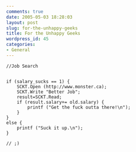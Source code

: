 ```yaml
---
comments: true
date: 2005-05-03 18:28:03
layout: post
slug: for-the-unhappy-geeks
title: For the Unhappy Geeks
wordpress_id: 45
categories:
- General
---
```


    //Job Search


    if (salary_sucks == 1) {
        SCKT.Open (http://www.monster.ca);
        SCKT.Write "Better Job";
        result=SCKT.Read;
        if (result.salary+= old.salary) {
            printf ("Get the fuck outta there!\n");
        }
    }
    else {
        printf ("Suck it up.\n");
    }

    // ;)


